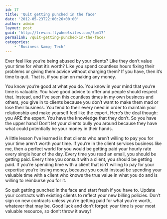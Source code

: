 ```yaml
---
id: 17
title: 'Quit getting punched in the face'
date: '2012-05-23T22:00:26+00:00'
author: admin
layout: post
guid: 'http://trevan.flywheelsites.com/?p=17'
permalink: /quit-getting-punched-in-the-face/
categories:
    - 'Business &amp; Tech'
---
```


Ever feel like you’re being abused by your clients? Like they don’t value your time for what it’s worth? Like you spend countless hours fixing their problems or giving them advice without charging them? If you have, then it’s time to quit. That is, if you plan on making any money.

You know you’re good at what you do. You know in your mind that you’re time is valuable. You have good advice to offer and people should respect that. Instead, and I’ve seen this countless times in my own business and others, you give in to clients because you don’t want to make them mad or lose their business. You tend to their every need in order to maintain your relationship and make yourself feel like the expert. Here’s the deal though: you ARE the expert. You have the knowledge that they don’t. So you have the upper hand! Don’t let your clients bully you around because they have what could potentially be your money in their hands.

A little lesson I’ve learned is that clients who aren’t willing to pay you for your time aren’t worth your time. If you’re in the client services business like me, then a perfect world for you would be getting paid your hourly rate every single hour of the day. Every time you read an email, you should be getting paid. Every time you consult with a client, you should be getting paid. If you’re spending time with a client that isn’t willing to pay for your expertise you’re losing money, because you could instead be spending your valuable time with a client who knows the true value in what you do and is willing to reimburse you for it.

So quit getting punched in the face and start fresh if you have to. Update your contracts with existing clients to reflect your new billing policies. Don’t sign on new contracts unless you’re getting paid for what you’re worth, whatever that may be. Good luck and don’t forget: your time is your most valuable resource, so don’t throw it away!
